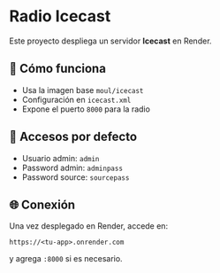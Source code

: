 # Radio Icecast

Este proyecto despliega un servidor **Icecast** en Render.

## 🚀 Cómo funciona
- Usa la imagen base `moul/icecast`
- Configuración en `icecast.xml`
- Expone el puerto `8000` para la radio

## 🔑 Accesos por defecto
- Usuario admin: `admin`
- Password admin: `adminpass`
- Password source: `sourcepass`

## 🌐 Conexión
Una vez desplegado en Render, accede en:
```
https://<tu-app>.onrender.com
```

y agrega `:8000` si es necesario.
